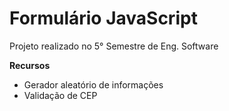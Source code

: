 # Formulário JavaScript

Projeto realizado no 5° Semestre de Eng. Software

**Recursos**<br>
- Gerador aleatório de informações
- Validação de CEP
